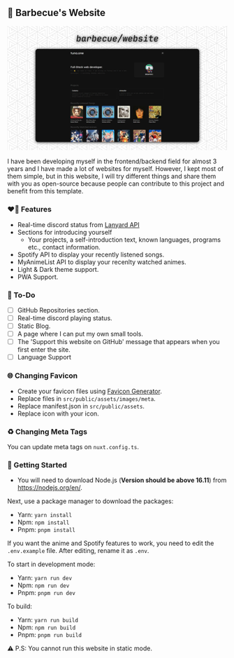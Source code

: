 ## 🍖 Barbecue's Website 
<p align="center">
    <img src="example.png" alt="Example image of Website." />
</p>
I have been developing myself in the frontend/backend field for almost 3 years and I have made a lot of websites for myself. However, I kept most of them simple, but in this website, I will try different things and share them with you as open-source because people can contribute to this project and benefit from this template.

### ❤️‍🔥 Features

- Real-time discord status from [Lanyard API](https://github.com/Phineas/lanyard/)
- Sections for introducing yourself
    - Your projects, a self-introduction text, known languages, programs etc., contact information.
- Spotify API to display your recently listened songs.
- MyAnimeList API to display your recenlty watched animes.
- Light & Dark theme support.
- PWA Support.

### 📝 To-Do
- [ ] GitHub Repositories section.
- [ ] Real-time discord playing status.
- [ ] Static Blog.
- [ ] A page where I can put my own small tools.
- [ ] The 'Support this website on GitHub' message that appears when you first enter the site.
- [ ] Language Support

### 🌐 Changing Favicon
- Create your favicon files using [Favicon Generator](https://www.favicon-generator.org/).
- Replace files in `src/public/assets/images/meta`.
- Replace manifest.json in `src/public/assets`.
- Replace icon with your icon.

### ♻️ Changing Meta Tags
You can update meta tags on `nuxt.config.ts`.

### 🔧 Getting Started

- You will need to download Node.js (**Version should be above 16.11**) from https://nodejs.org/en/.

Next, use a package manager to download the packages:

- Yarn: `yarn install`
- Npm: `npm install `
- Pnpm: `pnpm install`

 
If you want the anime and Spotify features to work, you need to edit the `.env.example` file. After editing, rename it as `.env`.

To start in development mode:

- Yarn: `yarn run dev`
- Npm: `npm run dev`
- Pnpm: `pnpm run dev`


To build:

- Yarn: `yarn run build`
- Npm: `npm run build`
- Pnpm: `pnpm run build`


⚠️ P.S: You cannot run this website in static mode.

